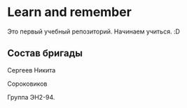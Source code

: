 # Learn and remember
Это первый учебный репозиторий. Начинаем учиться. :D

## Состав бригады

Сергеев Никита

Сороковиков

Группа ЭН2-94.
